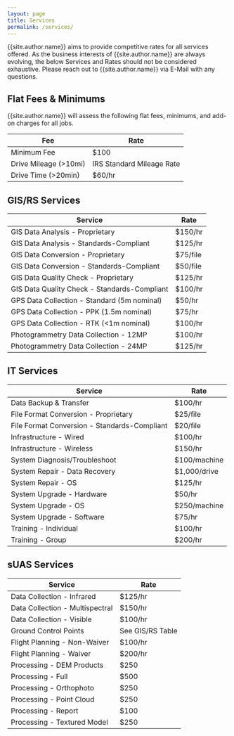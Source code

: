 ```yaml
---
layout: page
title: Services
permalink: /services/
---
```

{{site.author.name}} aims to provide competitive rates for all services offered. As the business interests of {{site.author.name}} are always evolving, the below Services and Rates should not be considered exhaustive. Please reach out to {{site.author.name}} via E-Mail with any questions.

## Flat Fees & Minimums
{{site.author.name}} will assess the following flat fees, minimums, and add-on charges for all jobs.

|Fee | Rate |
|----|------|
|Minimum Fee | $100|
|Drive Mileage (>10mi) | IRS Standard Mileage Rate|
|Drive Time (>20min) | $60/hr|

## GIS/RS Services

|Service | Rate |
|--------|------|
|GIS Data Analysis - Proprietary | $150/hr|
|GIS Data Analysis - Standards-Compliant | $125/hr|
|GIS Data Conversion - Proprietary | $75/file|
|GIS Data Conversion - Standards-Compliant | $50/file|
|GIS Data Quality Check - Proprietary | $125/hr|
|GIS Data Quality Check - Standards-Compliant | $100/hr|
|GPS Data Collection - Standard (5m nominal) | $50/hr|
|GPS Data Collection - PPK (1.5m nominal) | $75/hr|
|GPS Data Collection - RTK (<1m nominal) | $100/hr|
|Photogrammetry Data Collection - 12MP | $100/hr|
|Photogrammetry Data Collection - 24MP | $125/hr|

## IT Services

|Service | Rate |
|--------|------|
|Data Backup & Transfer | $100/hr|
|File Format Conversion - Proprietary | $25/file|
|File Format Conversion - Standards-Compliant | $20/file|
|Infrastructure - Wired | $100/hr|
|Infrastructure - Wireless | $150/hr|
|System Diagnosis/Troubleshoot | $100/machine|
|System Repair - Data Recovery | $1,000/drive|
|System Repair - OS | $125/hr|
|System Upgrade - Hardware | $50/hr|
|System Upgrade - OS | $250/machine|
|System Upgrade - Software | $75/hr|
|Training - Individual | $100/hr|
|Training - Group | $200/hr|

## sUAS Services

|Service | Rate |
|--------|------|
|Data Collection - Infrared | $125/hr|
|Data Collection - Multispectral | $150/hr|
|Data Collection - Visible | $100/hr|
|Ground Control Points | See GIS/RS Table|
|Flight Planning - Non-Waiver | $100/hr|
|Flight Planning - Waiver | $200/hr|
|Processing - DEM Products | $250
|Processing - Full | $500
|Processing - Orthophoto | $250
|Processing - Point Cloud | $250
|Processing - Report | $100
|Processing - Textured Model | $250

